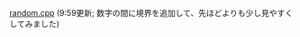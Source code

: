[random.cpp](https://wandbox.org/permlink/bAdAKbC4YGmzUePz) (9:59更新; 数字の間に境界を追加して、先ほどよりも少し見やすくしてみました)
